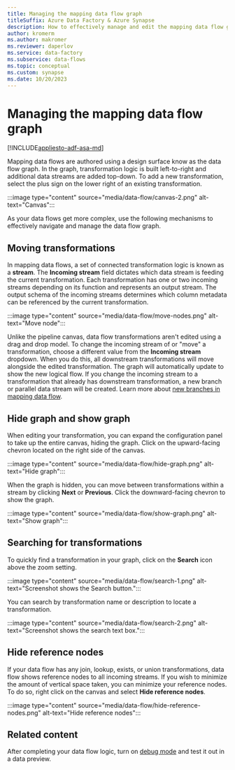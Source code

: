 ```yaml
---
title: Managing the mapping data flow graph
titleSuffix: Azure Data Factory & Azure Synapse
description: How to effectively manage and edit the mapping data flow graph
author: kromerm
ms.author: makromer
ms.reviewer: daperlov
ms.service: data-factory
ms.subservice: data-flows
ms.topic: conceptual
ms.custom: synapse
ms.date: 10/20/2023
---
```


# Managing the mapping data flow graph

[!INCLUDE[appliesto-adf-asa-md](includes/appliesto-adf-asa-md.md)]

Mapping data flows are authored using a design surface know as the data flow graph. In the graph, transformation logic is built left-to-right and additional data streams are added top-down. To add a new transformation, select the plus sign on the lower right of an existing transformation.

:::image type="content" source="media/data-flow/canvas-2.png" alt-text="Canvas":::

As your data flows get more complex, use the following mechanisms to effectively navigate and manage the data flow graph. 

## Moving transformations

In mapping data flows, a set of connected transformation logic is known as a **stream**. The **Incoming stream** field dictates which data stream is feeding the current transformation. Each transformation has one or two incoming streams depending on its function and represents an output stream. The output schema of the incoming streams determines which column metadata can be referenced by the current transformation.

:::image type="content" source="media/data-flow/move-nodes.png" alt-text="Move node":::

Unlike the pipeline canvas, data flow transformations aren't edited using a drag and drop model. To change the incoming stream of or "move" a transformation, choose a different value from the **Incoming stream** dropdown. When you do this, all downstream transformations will move alongside the edited transformation. The graph will automatically update to show the new logical flow. If you change the incoming stream to a transformation that already has downstream transformation, a new branch or parallel data stream will be created. Learn more about [new branches in mapping data flow](data-flow-new-branch.md).

## Hide graph and show graph

When editing your transformation, you can expand the configuration panel to take up the entire canvas, hiding the graph. Click on the upward-facing chevron located on the right side of the canvas.

:::image type="content" source="media/data-flow/hide-graph.png" alt-text="Hide graph":::

When the graph is hidden, you can move between transformations within a stream by clicking **Next** or **Previous**. Click the downward-facing chevron to show the graph.

:::image type="content" source="media/data-flow/show-graph.png" alt-text="Show graph":::

## Searching for transformations

To quickly find a transformation in your graph, click on the **Search** icon above the zoom setting.

:::image type="content" source="media/data-flow/search-1.png" alt-text="Screenshot shows the Search button.":::

You can search by transformation name or description to locate a transformation.

:::image type="content" source="media/data-flow/search-2.png" alt-text="Screenshot shows the search text box.":::

## Hide reference nodes

If your data flow has any join, lookup, exists, or union transformations, data flow shows reference nodes to all incoming streams. If you wish to minimize the amount of vertical space taken, you can minimize your reference nodes. To do so, right click on the canvas and select **Hide reference nodes**.

:::image type="content" source="media/data-flow/hide-reference-nodes.png" alt-text="Hide reference nodes":::

## Related content

After completing your data flow logic, turn on [debug mode](concepts-data-flow-debug-mode.md) and test it out in a data preview.
